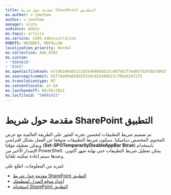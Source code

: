 ```yaml
---
title: مقدمة حول شريط SharePoint التطبيق
ms.author: v-jmathew
author: v-jmathew
manager: scotv
audience: Admin
ms.topic: article
ms.service: o365-administration
ROBOTS: NOINDEX, NOFOLLOW
localization_priority: Normal
ms.collection: Adm_O365
ms.custom:
- "9004628"
- "8343"
ms.openlocfilehash: 673d8189eb5121b55468985822c487562f74d05f5dfdbbf892b2ac8ab40d3e84
ms.sourcegitcommit: b5f7da89a650d2915dc652449623c78be6247175
ms.translationtype: MT
ms.contentlocale: ar-SA
ms.lasthandoff: 08/05/2021
ms.locfileid: "54001423"
---
```

# <a name="introduction-to-the-sharepoint-app-bar"></a>مقدمة حول شريط SharePoint التطبيق

تم تصميم شريط التطبيقات لتحسين تجربة العثور على الطريقة العالمية مع عرض المحتوى المخصص ديناميكيا. سيكون شريط التطبيقات  متوقفا عن العمل بشكل افتراضي ويمكن تعطيله مؤقتا (**Set-SPOTemporarilyDisableAppBar $true**) باستخدام الإصدار الأخير من PowerShell. يمكن تعطيل شريط التطبيقات حتى نهاية شهر أكتوبر، وعندها سيتم إعادة تمكينه تلقائيا.

لمزيد من المعلومات، اطلع على:

- [مقدمة حول شريط SharePoint التطبيق](https://docs.microsoft.com/SharePoint/sharepoint-app-bar)
- [إعداد موقع المنزل لمنظمتك](https://docs.microsoft.com/sharepoint/home-site)
- [استخدام SharePoint التطبيق](https://support.microsoft.com/office/use-the-sharepoint-app-bar-b2ab82d5-9af7-445e-ad24-236c5a86b5f8)
